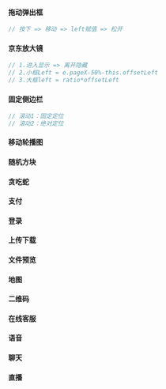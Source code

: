 #### 拖动弹出框

~~~js
// 按下 => 移动 => left赋值 => 松开
~~~

#### 京东放大镜

~~~js
// 1.进入显示 => 离开隐藏
// 2.小框Left = e.pageX-50%-this.offsetLeft
// 3.大框left = ratio*offsetLeft
~~~

#### 固定侧边栏

~~~js
// 滚动1：固定定位
// 滚动2：绝对定位
~~~

#### 移动轮播图

#### 随机方块

#### 贪吃蛇

#### 支付

#### 登录

#### 上传下载

#### 文件预览

#### 地图

#### 二维码

#### 在线客服

#### 语音

#### 聊天

#### 直播